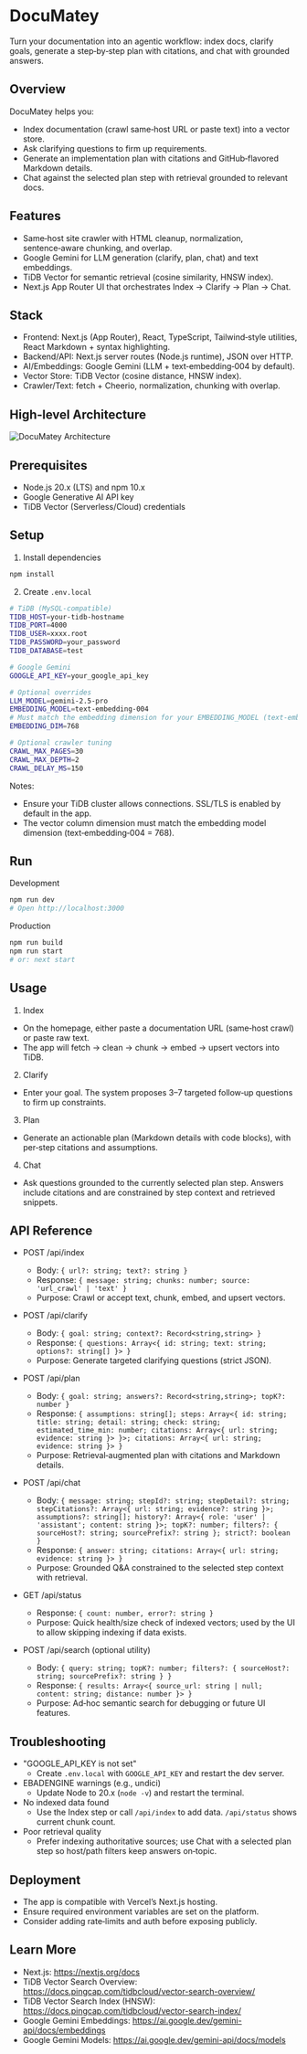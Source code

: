 # DocuMatey

Turn your documentation into an agentic workflow: index docs, clarify goals, generate a step‑by‑step plan with citations, and chat with grounded answers.

## Overview
DocuMatey helps you:
- Index documentation (crawl same‑host URL or paste text) into a vector store.
- Ask clarifying questions to firm up requirements.
- Generate an implementation plan with citations and GitHub‑flavored Markdown details.
- Chat against the selected plan step with retrieval grounded to relevant docs.

## Features
- Same‑host site crawler with HTML cleanup, normalization, sentence‑aware chunking, and overlap.
- Google Gemini for LLM generation (clarify, plan, chat) and text embeddings.
- TiDB Vector for semantic retrieval (cosine similarity, HNSW index).
- Next.js App Router UI that orchestrates Index → Clarify → Plan → Chat.

## Stack
- Frontend: Next.js (App Router), React, TypeScript, Tailwind‑style utilities, React Markdown + syntax highlighting.
- Backend/API: Next.js server routes (Node.js runtime), JSON over HTTP.
- AI/Embeddings: Google Gemini (LLM + text‑embedding‑004 by default).
- Vector Store: TiDB Vector (cosine distance, HNSW index).
- Crawler/Text: fetch + Cheerio, normalization, chunking with overlap.

## High‑level Architecture

![DocuMatey Architecture](public/architecture.png)

## Prerequisites
- Node.js 20.x (LTS) and npm 10.x
- Google Generative AI API key
- TiDB Vector (Serverless/Cloud) credentials

## Setup

1) Install dependencies
```bash
npm install
```

2) Create `.env.local`
```bash
# TiDB (MySQL‑compatible)
TIDB_HOST=your-tidb-hostname
TIDB_PORT=4000
TIDB_USER=xxxx.root
TIDB_PASSWORD=your_password
TIDB_DATABASE=test

# Google Gemini
GOOGLE_API_KEY=your_google_api_key

# Optional overrides
LLM_MODEL=gemini-2.5-pro
EMBEDDING_MODEL=text-embedding-004
# Must match the embedding dimension for your EMBEDDING_MODEL (text-embedding-004 = 768)
EMBEDDING_DIM=768

# Optional crawler tuning
CRAWL_MAX_PAGES=30
CRAWL_MAX_DEPTH=2
CRAWL_DELAY_MS=150
```
Notes:
- Ensure your TiDB cluster allows connections. SSL/TLS is enabled by default in the app.
- The vector column dimension must match the embedding model dimension (text‑embedding‑004 = 768).

## Run

Development
```bash
npm run dev
# Open http://localhost:3000
```

Production
```bash
npm run build
npm run start
# or: next start
```

## Usage
1) Index
- On the homepage, either paste a documentation URL (same‑host crawl) or paste raw text.
- The app will fetch → clean → chunk → embed → upsert vectors into TiDB.

2) Clarify
- Enter your goal. The system proposes 3–7 targeted follow‑up questions to firm up constraints.

3) Plan
- Generate an actionable plan (Markdown details with code blocks), with per‑step citations and assumptions.

4) Chat
- Ask questions grounded to the currently selected plan step. Answers include citations and are constrained by step context and retrieved snippets.

## API Reference

- POST /api/index
  - Body: `{ url?: string; text?: string }`
  - Response: `{ message: string; chunks: number; source: 'url_crawl' | 'text' }`
  - Purpose: Crawl or accept text, chunk, embed, and upsert vectors.

- POST /api/clarify
  - Body: `{ goal: string; context?: Record<string,string> }`
  - Response: `{ questions: Array<{ id: string; text: string; options?: string[] }> }`
  - Purpose: Generate targeted clarifying questions (strict JSON).

- POST /api/plan
  - Body: `{ goal: string; answers?: Record<string,string>; topK?: number }`
  - Response: `{ assumptions: string[]; steps: Array<{ id: string; title: string; detail: string; check: string; estimated_time_min: number; citations: Array<{ url: string; evidence: string }> }>; citations: Array<{ url: string; evidence: string }> }`
  - Purpose: Retrieval‑augmented plan with citations and Markdown details.

- POST /api/chat
  - Body: `{ message: string; stepId?: string; stepDetail?: string; stepCitations?: Array<{ url: string; evidence?: string }>; assumptions?: string[]; history?: Array<{ role: 'user' | 'assistant'; content: string }>; topK?: number; filters?: { sourceHost?: string; sourcePrefix?: string }; strict?: boolean }`
  - Response: `{ answer: string; citations: Array<{ url: string; evidence: string }> }`
  - Purpose: Grounded Q&A constrained to the selected step context with retrieval.

- GET /api/status
  - Response: `{ count: number, error?: string }`
  - Purpose: Quick health/size check of indexed vectors; used by the UI to allow skipping indexing if data exists.

- POST /api/search (optional utility)
  - Body: `{ query: string; topK?: number; filters?: { sourceHost?: string; sourcePrefix?: string } }`
  - Response: `{ results: Array<{ source_url: string | null; content: string; distance: number }> }`
  - Purpose: Ad‑hoc semantic search for debugging or future UI features.

## Troubleshooting
- "GOOGLE_API_KEY is not set"
  - Create `.env.local` with `GOOGLE_API_KEY` and restart the dev server.
- EBADENGINE warnings (e.g., undici)
  - Update Node to 20.x (`node -v`) and restart the terminal.
- No indexed data found
  - Use the Index step or call `/api/index` to add data. `/api/status` shows current chunk count.
- Poor retrieval quality
  - Prefer indexing authoritative sources; use Chat with a selected plan step so host/path filters keep answers on‑topic.

## Deployment
- The app is compatible with Vercel’s Next.js hosting.
- Ensure required environment variables are set on the platform.
- Consider adding rate‑limits and auth before exposing publicly.

## Learn More
- Next.js: https://nextjs.org/docs
- TiDB Vector Search Overview: https://docs.pingcap.com/tidbcloud/vector-search-overview/
- TiDB Vector Search Index (HNSW): https://docs.pingcap.com/tidbcloud/vector-search-index/
- Google Gemini Embeddings: https://ai.google.dev/gemini-api/docs/embeddings
- Google Gemini Models: https://ai.google.dev/gemini-api/docs/models
